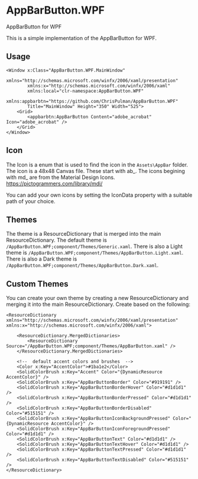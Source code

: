 # AppBarButton.WPF
AppBarButton for WPF

This is a simple implementation of the AppBarButton for WPF.

## Usage

```xaml
<Window x:Class="AppBarButton.WPF.MainWindow"
        xmlns="http://schemas.microsoft.com/winfx/2006/xaml/presentation"
        xmlns:x="http://schemas.microsoft.com/winfx/2006/xaml"
        xmlns:local="clr-namespace:AppBarButton.WPF"
        xmlns:appbarbtn="https://github.com/ChrisPulman/AppBarButton.WPF"
        Title="MainWindow" Height="350" Width="525">
    <Grid>
        <appbarbtn:AppBarButton Content="adobe_acrobat" Icon="adobe_acrobat" />
    </Grid>
</Window>
```

## Icon

The Icon is a enum that is used to find the icon in the `Assets\AppBar` folder. The icon is a 48x48 Canvas file. These start with ab_.
The icons begining with md_ are from the Material Design Icons. https://pictogrammers.com/library/mdi/

You can add your own icons by setting the IconData property with a suitable path of your choice.

## Themes

The theme is a ResourceDictionary that is merged into the main ResourceDictionary. 
The default theme is `/AppBarButton.WPF;component/Themes/Generic.xaml`.
There is also a Light theme is `/AppBarButton.WPF;component/Themes/AppBarButton.Light.xaml`.
There is also a Dark theme is `/AppBarButton.WPF;component/Themes/AppBarButton.Dark.xaml`.

## Custom Themes

You can create your own theme by creating a new ResourceDictionary and merging it into the main ResourceDictionary.
Create based on the following:

```xaml
<ResourceDictionary xmlns="http://schemas.microsoft.com/winfx/2006/xaml/presentation" xmlns:x="http://schemas.microsoft.com/winfx/2006/xaml">

    <ResourceDictionary.MergedDictionaries>
        <ResourceDictionary Source="/AppBarButton.WPF;component/Themes/AppBarButton.xaml" />
    </ResourceDictionary.MergedDictionaries>

    <!--  default accent colors and brushes  -->
    <Color x:Key="AccentColor">#1ba1e2</Color>
    <SolidColorBrush x:Key="Accent" Color="{DynamicResource AccentColor}" />
    <SolidColorBrush x:Key="AppBarButtonBorder" Color="#919191" />
    <SolidColorBrush x:Key="AppBarButtonBorderHover" Color="#d1d1d1" />
    <SolidColorBrush x:Key="AppBarButtonBorderPressed" Color="#d1d1d1" />
    <SolidColorBrush x:Key="AppBarButtonBorderDisabled" Color="#515151" />
    <SolidColorBrush x:Key="AppBarButtonIconBackgroundPressed" Color="{DynamicResource AccentColor}" />
    <SolidColorBrush x:Key="AppBarButtonIconForegroundPressed" Color="#d1d1d1" />
    <SolidColorBrush x:Key="AppBarButtonText" Color="#d1d1d1" />
    <SolidColorBrush x:Key="AppBarButtonTextHover" Color="#d1d1d1" />
    <SolidColorBrush x:Key="AppBarButtonTextPressed" Color="#d1d1d1" />
    <SolidColorBrush x:Key="AppBarButtonTextDisabled" Color="#515151" />
</ResourceDictionary>
```
